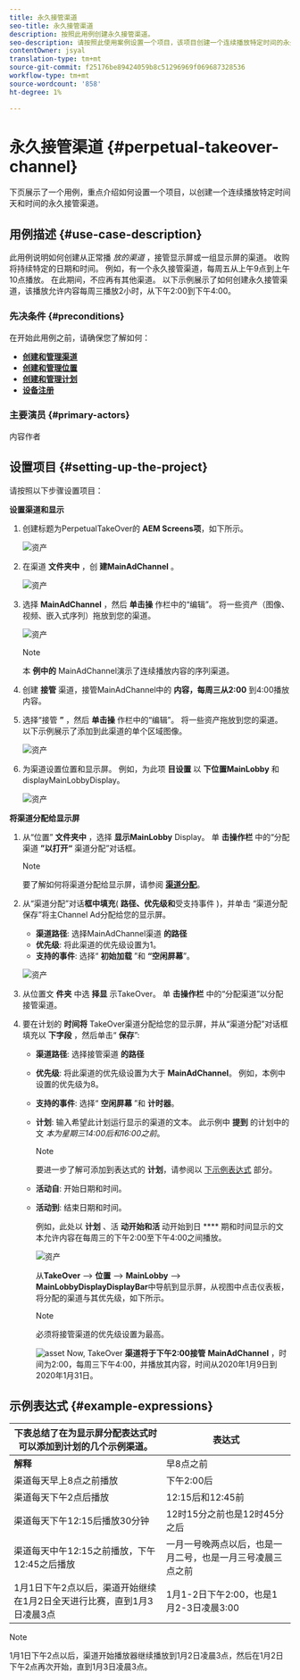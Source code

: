 ```yaml
---
title: 永久接管渠道
seo-title: 永久接管渠道
description: 按照此用例创建永久接管渠道。
seo-description: 请按照此使用案例设置一个项目，该项目创建一个连续播放特定时间的永久接管渠道。
contentOwner: jsyal
translation-type: tm+mt
source-git-commit: f25176be89424059b8c51296969f069687328536
workflow-type: tm+mt
source-wordcount: '858'
ht-degree: 1%

---
```



# 永久接管渠道 {#perpetual-takeover-channel}

下页展示了一个用例，重点介绍如何设置一个项目，以创建一个连续播放特定时间天和时间的永久接管渠道。

## 用例描述 {#use-case-description}

此用例说明如何创建从正常播 *放的渠道* ，接管显示屏或一组显示屏的渠道。 收购将持续特定的日期和时间。
例如，有一个永久接管渠道，每周五从上午9点到上午10点播放。 在此期间，不应再有其他渠道。 以下示例展示了如何创建永久接管渠道，该播放允许内容每周三播放2小时，从下午2:00到下午4:00。

### 先决条件 {#preconditions}

在开始此用例之前，请确保您了解如何：

* **[创建和管理渠道](managing-channels.md)**
* **[创建和管理位置](managing-locations.md)**
* **[创建和管理计划](managing-schedules.md)**
* **[设备注册](device-registration.md)**

### 主要演员 {#primary-actors}

内容作者

## 设置项目 {#setting-up-the-project}

请按照以下步骤设置项目：

**设置渠道和显示**

1. 创建标题为PerpetualTakeOver的 **AEM Screens项**，如下所示。

   ![资产](assets/p_usecase1.png)

1. 在渠道 **文件夹中** ，创 **建MainAdChannel** 。

   ![资产](assets/p_usecase2.png)

1. 选择 **MainAdChannel** ，然后 **单击操** 作栏中的“编辑”。 将一些资产（图像、视频、嵌入式序列）拖放到您的渠道。

   ![资产](assets/p_usecase3.png)


   >[!NOTE]
   >本 **例中的** MainAdChannel演示了连续播放内容的序列渠道。

1. 创建 **接管** 渠道，接管MainAdChannel中的 **内容，每周三从2:00** 到4:00播放内容。

1. 选择“接管 **”** ，然后 **单击操** 作栏中的“编辑”。 将一些资产拖放到您的渠道。 以下示例展示了添加到此渠道的单个区域图像。

   ![资产](assets/p_usecase4.png)

1. 为渠道设置位置和显示屏。 例如，为此项 **目设置** 以 **下位置MainLobby** 和displayMainLobbyDisplay。

   ![资产](assets/p_usecase5.png)

**将渠道分配给显示屏**

1. 从“位置” **文件夹中** ，选择 **显示MainLobby** Display。 单 **击操作栏** 中的“分配渠道 **”以打开“** 渠道分配”对话框。

   >[!NOTE]
   >要了解如何将渠道分配给显示屏，请参阅 **[渠道分配](channel-assignment.md)**。

1. 从“渠道分配”对话&#x200B;**框中填充**( **路径、优先级和**&#x200B;受支持事件 )，并单击 “渠道分配保存”将主Channel Ad分配给您的显示屏。

   * **渠道路径**: 选择MainAdChannel渠道 **的路径**
   * **优先级**: 将此渠道的优先级设置为1。
   * **支持的事件**: 选择“ **初始加载** ”和 **“空闲屏幕**”。

   ![资产](assets/p_usecase6.png)

1. 从位置文 **件夹** 中选 **择显** 示TakeOver。 单 **击操作栏** 中的“分配渠道”以分配接管渠道。

1. 要在计划的 **时间将** TakeOver渠道分配给您的显示屏，并从“渠道分配”对话框填充以 **下字段** ，然后单击“ **保存**”:

   * **渠道路径**: 选择接管渠道 **的路径**
   * **优先级**: 将此渠道的优先级设置为大于 **MainAdChannel**。 例如，本例中设置的优先级为8。
   * **支持的事件**: 选择“ **空闲屏幕** ”和 **计时器**。
   * **计划**: 输入希望此计划运行显示的渠道的文本。 此示例中 **提到** 的计划中的文 *本为星期三14:00后和16:00之前*。
      >[!NOTE]
      >要进一步了解可添加到表达式的 **计划**，请参阅以 [下示例表达式](#example-expressions) 部分。
   * **活动自**: 开始日期和时间。
   * **活动到**: 结束日期和时间。


      例如，此处以 **计划** 、活 **动开始和活** 动开始到日 **** 期和时间显示的文本允许内容在每周三的下午2:00至下午4:00之间播放。

      ![资产](assets/p_usecase7.png)

      从**TakeOver** —> **位置** —> **MainLobby** —> **MainLobbyDisplayDisplayBar**中导航到显示屏，从视图中点击仪表板，将分配的渠道与其优先级，如下所示。

      >[!NOTE]
      >必须将接管渠道的优先级设置为最高。

      ![asset](assets/p_usecase8.png)
      Now, TakeOver **渠道将于下午2:00接管** **MainAdChannel** ，时间为2:00，每周三下午4:00，并播放其内容，时间从2020年1月9日到2020年1月31日。

## 示例表达式 {#example-expressions}

| **下表总结了在为显示屏分配表达式时可以添加到计划的几个示例渠道。** | **表达式** |
|---|---|
| **解释** | 早8点之前 |
| 渠道每天早上8点之前播放 | 下午2:00后 |
| 渠道每天下午2点后播放 | 12:15后和12:45前 |
| 渠道每天下午12:15后播放30分钟 | 12时15分之前也是12时45分之后 |
| 渠道每天中午12:15之前播放，下午12:45之后播放 | 一月一号晚两点以后，也是一月二号，也是一月三号凌晨三点之前 |
| 1月1日下午2点以后，渠道开始继续在1月2日全天进行比赛，直到1月3日凌晨3点 | 1月1-2日下午2:00，也是1月2-3日凌晨3:00 |

>[!NOTE]
>
>1月1日下午2点以后，渠道开始播放器继续播放到1月2日凌晨3点，然后在1月2日下午2点再次开始，直到1月3日凌晨3点。
